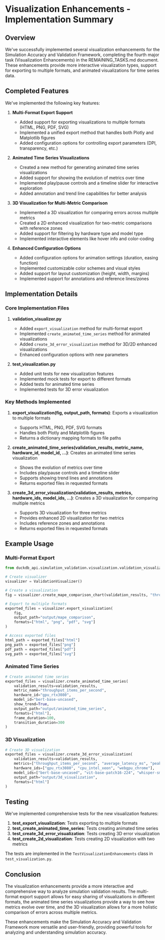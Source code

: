 # Visualization Enhancements - Implementation Summary

## Overview

We've successfully implemented several visualization enhancements for the Simulation Accuracy and Validation Framework, completing the fourth major task (Visualization Enhancements) in the REMAINING_TASKS.md document. These enhancements provide more interactive visualization types, support for exporting to multiple formats, and animated visualizations for time series data.

## Completed Features

We've implemented the following key features:

1. **Multi-Format Export Support**
   - Added support for exporting visualizations to multiple formats (HTML, PNG, PDF, SVG)
   - Implemented a unified export method that handles both Plotly and Matplotlib figures
   - Added configuration options for controlling export parameters (DPI, transparency, etc.)

2. **Animated Time Series Visualizations**
   - Created a new method for generating animated time series visualizations
   - Added support for showing the evolution of metrics over time
   - Implemented play/pause controls and a timeline slider for interactive exploration
   - Added annotation and trend line capabilities for better analysis

3. **3D Visualization for Multi-Metric Comparison**
   - Implemented a 3D visualization for comparing errors across multiple metrics
   - Created a 2D enhanced visualization for two-metric comparisons with reference zones
   - Added support for filtering by hardware type and model type
   - Implemented interactive elements like hover info and color-coding

4. **Enhanced Configuration Options**
   - Added configuration options for animation settings (duration, easing function)
   - Implemented customizable color schemes and visual styles
   - Added support for layout customization (height, width, margins)
   - Implemented support for annotations and reference lines/zones

## Implementation Details

### Core Implementation Files

1. **validation_visualizer.py**
   - Added `export_visualization` method for multi-format export
   - Implemented `create_animated_time_series` method for animated visualizations
   - Added `create_3d_error_visualization` method for 3D/2D enhanced visualizations
   - Enhanced configuration options with new parameters

2. **test_visualization.py**
   - Added unit tests for new visualization features
   - Implemented mock tests for export to different formats
   - Added tests for animated time series
   - Implemented tests for 3D error visualization

### Key Methods Implemented

1. **export_visualization(fig, output_path, formats)**: Exports a visualization to multiple formats
   - Supports HTML, PNG, PDF, SVG formats
   - Handles both Plotly and Matplotlib figures
   - Returns a dictionary mapping formats to file paths

2. **create_animated_time_series(validation_results, metric_name, hardware_id, model_id, ...)**: Creates an animated time series visualization
   - Shows the evolution of metrics over time
   - Includes play/pause controls and a timeline slider
   - Supports showing trend lines and annotations
   - Returns exported files in requested formats

3. **create_3d_error_visualization(validation_results, metrics, hardware_ids, model_ids, ...)**: Creates a 3D visualization for comparing multiple metrics
   - Supports 3D visualization for three metrics
   - Provides enhanced 2D visualization for two metrics
   - Includes reference zones and annotations
   - Returns exported files in requested formats

## Example Usage

### Multi-Format Export

```python
from duckdb_api.simulation_validation.visualization.validation_visualizer import ValidationVisualizer

# Create visualizer
visualizer = ValidationVisualizer()

# Create a visualization
fig = visualizer.create_mape_comparison_chart(validation_results, "throughput_items_per_second")

# Export to multiple formats
exported_files = visualizer.export_visualization(
    fig, 
    output_path="output/mape_comparison", 
    formats=["html", "png", "pdf", "svg"]
)

# Access exported files
html_path = exported_files["html"]
png_path = exported_files["png"]
pdf_path = exported_files["pdf"]
svg_path = exported_files["svg"]
```

### Animated Time Series

```python
# Create animated time series
exported_files = visualizer.create_animated_time_series(
    validation_results=validation_results,
    metric_name="throughput_items_per_second",
    hardware_id="gpu_rtx3080",
    model_id="bert-base-uncased",
    show_trend=True,
    output_path="output/animated_time_series",
    formats=["html"],
    frame_duration=100,
    transition_duration=300
)
```

### 3D Visualization

```python
# Create 3D visualization
exported_files = visualizer.create_3d_error_visualization(
    validation_results=validation_results,
    metrics=["throughput_items_per_second", "average_latency_ms", "peak_memory_mb"],
    hardware_ids=["gpu_rtx3080", "cpu_intel_xeon", "webgpu_chrome"],
    model_ids=["bert-base-uncased", "vit-base-patch16-224", "whisper-small"],
    output_path="output/3d_visualization",
    formats=["html"]
)
```

## Testing

We've implemented comprehensive tests for the new visualization features:

1. **test_export_visualization**: Tests exporting to multiple formats
2. **test_create_animated_time_series**: Tests creating animated time series
3. **test_create_3d_error_visualization**: Tests creating 3D error visualization
4. **test_create_2d_visualization**: Tests creating 2D visualization with two metrics

The tests are implemented in the `TestVisualizationEnhancements` class in `test_visualization.py`.

## Conclusion

The visualization enhancements provide a more interactive and comprehensive way to analyze simulation validation results. The multi-format export support allows for easy sharing of visualizations in different formats, the animated time series visualizations provide a way to see how metrics evolve over time, and the 3D visualization allows for a more holistic comparison of errors across multiple metrics.

These enhancements make the Simulation Accuracy and Validation Framework more versatile and user-friendly, providing powerful tools for analyzing and understanding simulation accuracy.